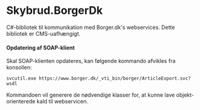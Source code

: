 Skybrud.BorgerDk
================

C#-bibliotek til kommunikation med Borger.dk's webservices. Dette bibliotek er CMS-uafhængigt.

#### Opdatering af SOAP-klient ###

Skal SOAP-klienten opdateres, kan følgende kommando afvikles fra konsollen:

```
svcutil.exe https://www.borger.dk/_vti_bin/borger/ArticleExport.svc?wsdl
```

Kommandoen vil generere de nødvendige klasser for, at kunne lave objekt-orienterede kald til webservicen.
